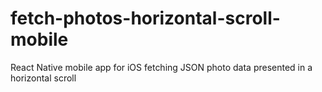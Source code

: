 # fetch-photos-horizontal-scroll-mobile
React Native mobile app for iOS fetching JSON photo data presented in a horizontal scroll
